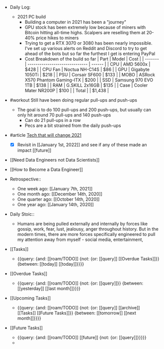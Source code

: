 - Daily Log:
    - 2021 PC build
        - Building a computer in 2021 has been a "journey"
        - GPU stock has been extremely low because of miners with Bitcoin hitting all-time highs. Scalpers are reselling them at 20-40% price hikes to miners
        - Trying to get a RTX 3070 or 3080 has been nearly impossible. I've set up various alerts on Reddit and Discord to try to get ahead of the bots but so far the furthest I get is entering PayPal
        - Cost Breakdown of the build so far
| Part    | Model                          | Cost   |
| ------- | ------------------------------ | ------ |
| CPU     | AMD 5600x                      | $428   |
| CPU Fan | Noctua NH-C14S                 | $86    |
| GPU     | Gigabyte 1050Ti                | $218   |
| PSU     | Corsair SF600                  | $133   |
| MOBO    | ASRock X570 Phantom Gaming-ITX | $200   |
| SSD     | Samsung 970 EVO 1TB            | $138   |
| RAM     | G.SKILL 2x16GB                 | $135   |
| Case    | Cooler Mater NR200P            | $100   |
| Total   |                                | $1,438 |

- #workout Still have been doing regular pull-ups and push-ups
	- The goal is to do 100 pull-ups and 200 push-ups, but usually can only hit around 70 pull-ups and 140 push-ups
        - Can do 21 pull-ups in a row
        - Pecs are a bit strained from the daily push-ups
- #article [Tech that will change 2021](https://www.wsj.com/articles/tech-that-will-change-your-life-in-2021-11609519215?st=6lm1cjqb2hxryfb&mod=pckt121)
	- [x] Revisit in [[January 1st, 2022]] and see if any of these made an impact [[future]]
- [[Need Data Engineers not Data Scientists]]
- [[How to Become a Data Engineer]]
- Retrospective::
    - One week ago: [[January 7th, 2021]]
    - One month ago: [[December 14th, 2020]]
    - One quarter ago: [[October 14th, 2020]]
    - One year ago: [[January 14th, 2020]]
- Daily Stoic::
    - Humans are being pulled externally and internally by forces like gossip, work, fear, lust, jealousy, anger throughout history. But in the modern times, there are more forces specifically engineered to pull my attention away from myself - social media, entertainment, 
- [[Tasks]]
    - {{query: {and: [[roam/TODO]] {not: {or: [[query]] [[Overdue Tasks]]}} {between: [[today]] [[today]]}}}}
- [[Overdue Tasks]]
    - {{query: {and: [[roam/TODO]] {not: {or: [[query]]}} {between: [[yesterday]] [[last month]]}}}}
- [[Upcoming Tasks]]
    - {{query: {and: [[roam/TODO]] {not: {or: [[query]] [[archive]] [[Tasks]] [[Future Tasks]]}} {between: [[tomorrow]] [[next month]]}}}}
- [[Future Tasks]]
    - {{query: {and: [[roam/TODO]] [[future]] {not: {or: [[query]]}}}}}
    - 

